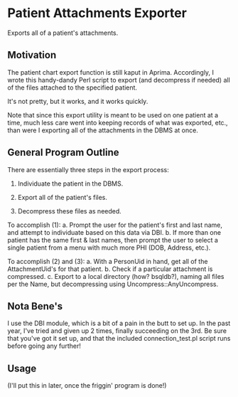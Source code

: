 Patient Attachments Exporter
============================

Exports all of a patient's attachments.

Motivation
----------

The patient chart export function is still kaput in Aprima. Accordingly, I wrote this handy-dandy Perl script to export (and decompress if needed) all of the files attached to the specified patient.

It's not pretty, but it works, and it works quickly.

Note that since this export utility is meant to be used on one patient at a time, much less care went into keeping records of what was exported, etc., than were I exporting all of the attachments in the DBMS at once.

General Program Outline
-----------------------

There are essentially three steps in the export process:

1)	Individuate the patient in the DBMS.

2)	Export all of the patient's files.

3)	Decompress these files as needed.

To accomplish (1):
a.	Prompt the user for the patient's first and last name, and attempt to individuate based on this data via DBI.
b.	If more than one patient has the same first & last names, then prompt the user to select a single patient from a menu with much more PHI (DOB, Address, etc.).

To accomplish (2) and (3):
a.	With a PersonUid in hand, get all of the AttachmentUid's for that patient.
b.	Check if a particular attachment is compressed.
c.	Export to a local directory (how? bsqldb?), naming all files per the Name, but decompressing using Uncompress::AnyUncompress.

Nota Bene's
-----------

I use the DBI module, which is a bit of a pain in the butt to set up. In the past year, I've tried and given up 2 times, finally succeeding on the 3rd. Be sure that you've got it set up, and that the included connection_test.pl script runs before going any further!

Usage
-----

(I'll put this in later, once the friggin' program is done!)
